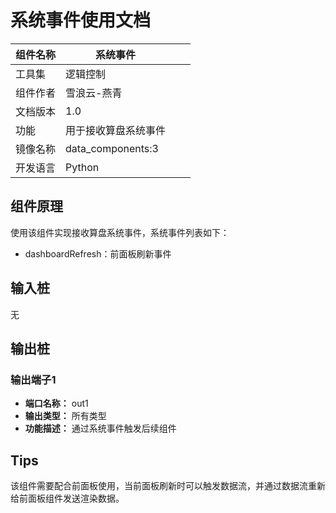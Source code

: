 # 系统事件使用文档
| 组件名称 | 系统事件 |  |  |
| --- | --- | --- | --- |
| 工具集 | 逻辑控制 |  |  |
| 组件作者 | 雪浪云-燕青 |  |  |
| 文档版本 | 1.0 |  |  |
| 功能 | 用于接收算盘系统事件 |  |  |
| 镜像名称 | data_components:3 |  |  |
| 开发语言 | Python |  |  |

## 组件原理
使用该组件实现接收算盘系统事件，系统事件列表如下：
- dashboardRefresh：前面板刷新事件

## 输入桩
无

## 输出桩

### 输出端子1

- **端口名称：** out1
- **输出类型：** 所有类型
- **功能描述：** 通过系统事件触发后续组件

## Tips

该组件需要配合前面板使用，当前面板刷新时可以触发数据流，并通过数据流重新给前面板组件发送渲染数据。